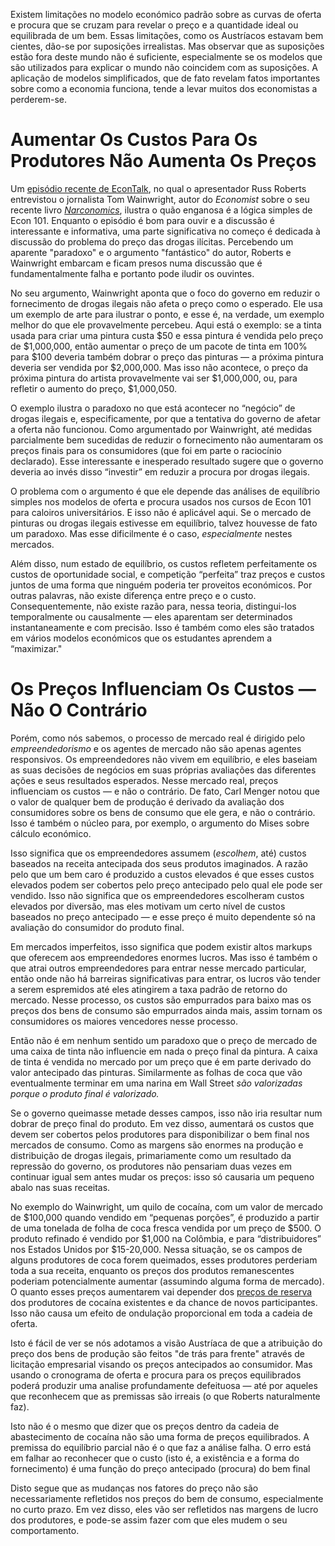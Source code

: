 Existem limitações no modelo económico padrão sobre as curvas de oferta e procura que se cruzam para revelar o preço e a quantidade ideal ou equilibrada de um bem. Essas limitações, como os Austríacos estavam bem cientes, dão-se por suposições irrealistas. Mas observar que as suposições estão fora deste mundo não é suficiente, especialmente se os modelos que são utilizados para explicar o mundo não coincidem com as suposições. A aplicação de modelos simplificados, que de fato revelam fatos importantes sobre como a economia funciona, tende a levar muitos dos economistas a perderem-se.

# Aumentar Os Custos Para Os Produtores Não Aumenta Os Preços

Um [episódio recente de EconTalk](http://www.econtalk.org/archives/2017/02/tom*wainwright.html), no qual o apresentador Russ Roberts entrevistou o jornalista Tom Wainwright, autor do *Economist* sobre o seu recente livro *[Narconomics](https://www.amazon.com/Narconomics-How-Run-Drug-Cartel/dp/1610395832/?tag=misesinsti-20)*, ilustra o quão enganosa é a lógica simples de Econ 101. Enquanto o episódio é bom para ouvir e a discussão é interessante e informativa, uma parte significativa no começo é dedicada à discussão do problema do preço das drogas ilícitas. Percebendo um aparente "paradoxo" e o argumento "fantástico" do autor, Roberts e Wainwright embarcam e ficam presos numa discussão que é fundamentalmente falha e portanto pode iludir os ouvintes.

No seu argumento, Wainwright aponta que o foco do governo em reduzir o fornecimento de drogas ilegais não afeta o preço como o esperado. Ele usa um exemplo de arte para ilustrar o ponto, e esse é, na verdade, um exemplo melhor do que ele provavelmente percebeu. Aqui está o exemplo: se a tinta usada para criar uma pintura custa $50 e essa pintura é vendida pelo preço de $1,000,000, então aumentar o preço de um pacote de tinta em 100% para $100 deveria também dobrar o preço das pinturas — a próxima pintura deveria ser vendida por $2,000,000. Mas isso não acontece, o preço da próxima pintura do artista provavelmente vai ser $1,000,000, ou, para refletir o aumento do preço, $1,000,050.

O exemplo ilustra o paradoxo no que está acontecer no “negócio” de drogas ilegais e, especificamente, por que a tentativa do governo de afetar a oferta não funcionou. Como argumentado por Wainwright, até medidas parcialmente bem sucedidas de reduzir o fornecimento não aumentaram os preços finais para os consumidores (que foi em parte o raciocínio declarado). Esse interessante e inesperado resultado sugere que o governo deveria ao invés disso “investir” em reduzir a procura por drogas ilegais.

O problema com o argumento é que ele depende das análises de equilíbrio simples nos modelos de oferta e procura usados nos cursos de Econ 101 para caloiros universitários. E isso não é aplicável aqui. Se o mercado de pinturas ou drogas ilegais estivesse em equilíbrio, talvez houvesse de fato um paradoxo. Mas esse dificilmente é o caso, *especialmente* nestes mercados.

Além disso, num estado de equilíbrio, os custos refletem perfeitamente os custos de oportunidade social, e competição “perfeita” traz preços e custos juntos de uma forma que ninguém poderia ter proveitos económicos. Por outras palavras, não existe diferença entre preço e o custo. Consequentemente, não existe razão para, nessa teoria, distingui-los temporalmente ou causalmente — eles aparentam ser determinados instantaneamente e com precisão. Isso é também como eles são tratados em vários modelos económicos que os estudantes aprendem a “maximizar."

# Os Preços Influenciam Os Custos — Não O Contrário

Porém, como nós sabemos, o processo de mercado real é dirigido pelo *empreendedorismo* e os agentes de mercado não são apenas agentes responsivos. Os empreendedores não vivem em equilíbrio, e eles baseiam as suas decisões de negócios em suas próprias avaliações das diferentes ações e seus resultados esperados. Nesse mercado real, preços influenciam os custos — e não o contrário. De fato, Carl Menger notou que o valor de qualquer bem de produção é derivado da avaliação dos consumidores sobre os bens de consumo que ele gera, e não o contrário. Isso é também o núcleo para, por exemplo, o argumento do Mises sobre cálculo económico.

Isso significa que os empreendedores assumem (*escolhem*, até) custos baseados na receita antecipada dos seus produtos imaginados. A razão pelo que um bem caro é produzido a custos elevados é que esses custos elevados podem ser cobertos pelo preço antecipado pelo qual ele pode ser vendido. Isso não significa que os empreendedores escolheram custos elevados por diversão, mas eles motivam um certo nível de custos baseados no preço antecipado — e esse preço é muito dependente só na avaliação do consumidor do produto final.

Em mercados imperfeitos, isso significa que podem existir altos markups que oferecem aos empreendedores enormes lucros. Mas isso é também o que atrai outros empreendedores para entrar nesse mercado particular, então onde não há barreiras significativas para entrar, os lucros vão tender a serem espremidos até eles atingirem a taxa padrão de retorno do mercado. Nesse processo, os custos são empurrados para baixo mas os preços dos bens de consumo são empurrados ainda mais, assim tornam os consumidores os maiores vencedores nesse processo.

Então não é em nenhum sentido um paradoxo que o preço de mercado de uma caixa de tinta não influencie em nada o preço final da pintura. A caixa de tinta é vendida no mercado por um preço que é em parte derivado do valor antecipado das pinturas. Similarmente as folhas de coca que vão eventualmente terminar em uma narina em Wall Street *são valorizadas porque o produto final é valorizado.*

Se o governo queimasse metade desses campos, isso não iria resultar num dobrar de preço final do produto. Em vez disso, aumentará os custos que devem ser cobertos pelos produtores para disponibilizar o bem final nos mercados de consumo. Como as margens são enormes na produção e distribuição de drogas ilegais, primariamente como um resultado da repressão do governo, os produtores não pensariam duas vezes em continuar igual sem antes mudar os preços: isso só causaria um pequeno abalo nas suas receitas.

No exemplo do Wainwright, um quilo de cocaína, com um valor de mercado de $100,000 quando vendido em “pequenas porções”, é produzido a partir de uma tonelada de folha de coca fresca vendida por um preço de $500. O produto refinado é vendido por $1,000 na Colômbia, e para “distribuidores” nos Estados Unidos por $15-20,000. Nessa situação, se os campos de alguns produtores de coca forem queimados, esses produtores perderiam toda a sua receita, enquanto os preços dos produtos remanescentes poderiam potencialmente aumentar (assumindo alguma forma de mercado). O quanto esses preços aumentarem vai depender dos [preços de reserva](https://en.wikipedia.org/wiki/Reservation*price) dos produtores de cocaína existentes e da chance de novos participantes. Isso não causa um efeito de ondulação proporcional em toda a cadeia de oferta.

Isto é fácil de ver se nós adotamos a visão Austríaca de que a atribuição do preço dos bens de produção são feitos "de trás para frente" através de licitação empresarial visando os preços antecipados ao consumidor. Mas usando o cronograma de oferta e procura para os preços equilibrados poderá produzir uma analise profundamente defeituosa — até por aqueles que reconhecem que as premissas são irreais (o que Roberts naturalmente faz).

Isto não é o mesmo que dizer que os preços dentro da cadeia de abastecimento de cocaína não são uma forma de preços equilibrados. A premissa do equilíbrio parcial não é o que faz a análise falha. O erro está em falhar ao reconhecer que o custo (isto é, a existência e a forma do fornecimento) é uma função do preço antecipado (procura) do bem final

Disto segue que as mudanças nos fatores do preço não são necessariamente refletidos nos preços do bem de consumo, especialmente no curto prazo. Em vez disso, eles vão ser refletidos nas margens de lucro dos produtores, e pode-se assim fazer com que eles mudem o seu comportamento.
